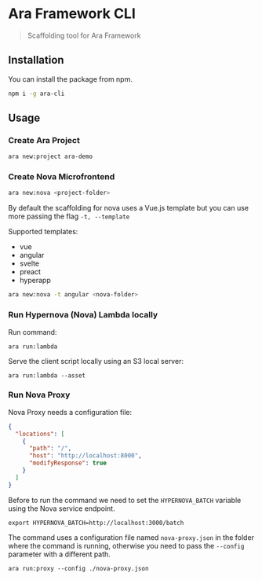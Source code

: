 # Ara Framework CLI

> Scaffolding tool for Ara Framework

## Installation

You can install the package from npm.

```bash
npm i -g ara-cli
```

## Usage

### Create Ara Project

```bash
ara new:project ara-demo
```

### Create Nova Microfrontend

```bash
ara new:nova <project-folder>
```

By default the scaffolding for nova uses a Vue.js template but you can use more passing the flag `-t, --template`

Supported templates:
- vue
- angular
- svelte
- preact
- hyperapp

```bash
ara new:nova -t angular <nova-folder>
```

### Run Hypernova (Nova) Lambda locally

Run command:

```shell
ara run:lambda
```

Serve the client script locally using an S3 local server:

```shell
ara run:lambda --asset
```

### Run Nova Proxy

Nova Proxy needs a configuration file:

```json
{
  "locations": [
    {
      "path": "/",
      "host": "http://localhost:8000",
      "modifyResponse": true
    }
  ]
}
```

Before to run the command we need to set the `HYPERNOVA_BATCH` variable using the Nova service endpoint.

```shell
export HYPERNOVA_BATCH=http://localhost:3000/batch
```

The command uses a configuration file named `nova-proxy.json` in the folder where the command is running, otherwise you need to pass the `--config` parameter with a different path.
```
ara run:proxy --config ./nova-proxy.json
```